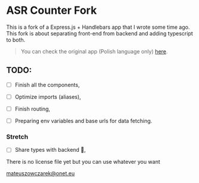 # ASR Counter Fork

This is a fork of a Express.js + Handlebars app that I wrote some time ago. This fork is about separating front-end from backend and adding typescript to both.

> You can check the original app (Polish language only) [here](https://github.com/readwindowsoda/asr-public-git).

## TODO:

- [ ] Finish all the components,
- [ ] Optimize imports (aliases),
- [ ] Finish routing,
- [ ] Preparing env variables and base urls for data fetching.


### Stretch

- [ ]  Share types with backend :star_struck:, 


There is no license file yet but you can use whatever you want 

<mateuszowczarek@onet.eu>

